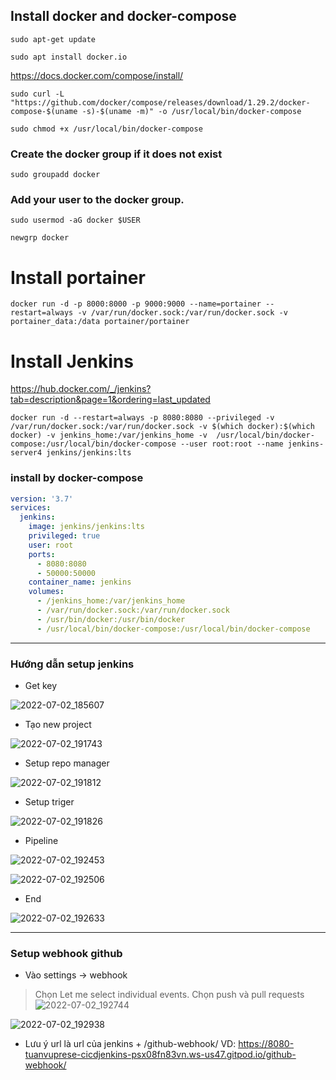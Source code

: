 ## Install docker and docker-compose
```
sudo apt-get update
```
```
sudo apt install docker.io
```
https://docs.docker.com/compose/install/
```
sudo curl -L "https://github.com/docker/compose/releases/download/1.29.2/docker-compose-$(uname -s)-$(uname -m)" -o /usr/local/bin/docker-compose
```
```
sudo chmod +x /usr/local/bin/docker-compose
```

### Create the docker group if it does not exist
```
sudo groupadd docker
```
### Add your user to the docker group.
```
sudo usermod -aG docker $USER
```
```
newgrp docker
```

# Install portainer
```
docker run -d -p 8000:8000 -p 9000:9000 --name=portainer --restart=always -v /var/run/docker.sock:/var/run/docker.sock -v portainer_data:/data portainer/portainer
```
# Install Jenkins

https://hub.docker.com/_/jenkins?tab=description&page=1&ordering=last_updated
```
docker run -d --restart=always -p 8080:8080 --privileged -v /var/run/docker.sock:/var/run/docker.sock -v $(which docker):$(which docker) -v jenkins_home:/var/jenkins_home -v  /usr/local/bin/docker-compose:/usr/local/bin/docker-compose --user root:root --name jenkins-server4 jenkins/jenkins:lts
```

### install by docker-compose

```yaml
version: '3.7'
services:
  jenkins:
    image: jenkins/jenkins:lts
    privileged: true
    user: root
    ports:
      - 8080:8080
      - 50000:50000
    container_name: jenkins
    volumes:
      - /jenkins_home:/var/jenkins_home
      - /var/run/docker.sock:/var/run/docker.sock
      - /usr/bin/docker:/usr/bin/docker
      - /usr/local/bin/docker-compose:/usr/local/bin/docker-compose
```

---

### Hướng dẫn setup jenkins
- Get key

![2022-07-02_185607](https://user-images.githubusercontent.com/55792941/176999740-59ab49ac-e1c8-4090-8f46-fc8ab82b0148.jpg)

- Tạo new project 

![2022-07-02_191743](https://user-images.githubusercontent.com/55792941/177000487-eed1059d-2365-4f38-b82d-b70f869f097d.jpg)


- Setup repo manager 

![2022-07-02_191812](https://user-images.githubusercontent.com/55792941/177000492-20dcd479-80fb-4e4d-911a-165ac7546c52.jpg)


- Setup triger

![2022-07-02_191826](https://user-images.githubusercontent.com/55792941/177000500-1b587736-c65a-4479-aed0-28363908da8d.jpg)


- Pipeline

![2022-07-02_192453](https://user-images.githubusercontent.com/55792941/177000699-7e2ee42a-0747-4825-9cb4-667aff298eec.jpg)


![2022-07-02_192506](https://user-images.githubusercontent.com/55792941/177000703-1e4c059b-0058-414d-81fc-833734b50018.jpg)

- End

![2022-07-02_192633](https://user-images.githubusercontent.com/55792941/177000752-fca040d8-56a1-4996-8f09-e02546cb95b1.jpg)


---

### Setup webhook github

- Vào settings -> webhook 
> Chọn Let me select individual events. Chọn push và pull requests
![2022-07-02_192744](https://user-images.githubusercontent.com/55792941/177000854-f0b6f8c6-1d8f-490c-b42d-d3d09d3f6724.jpg)

![2022-07-02_192938](https://user-images.githubusercontent.com/55792941/177000859-d3100915-b17c-486e-9853-4c5e8fca81fe.jpg)

- Lưu ý url là 
url của jenkins + /github-webhook/
VD:  https://8080-tuanvuprese-cicdjenkins-psx08fn83vn.ws-us47.gitpod.io/github-webhook/

